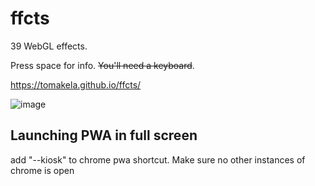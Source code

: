 # ffcts

39 WebGL effects.

Press space for info. ~~You'll need a keyboard~~.

https://tomakela.github.io/ffcts/

![image](https://github.com/user-attachments/assets/5d8abc65-50f0-4386-b68b-14e86020d8f2)

## Launching PWA in full screen

add "--kiosk" to chrome pwa shortcut. Make sure no other instances of chrome is open
